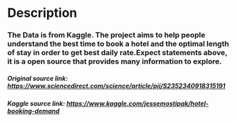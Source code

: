 # Description
### The Data is from Kaggle. The project aims to help people understand the best time to book a hotel and the optimal length of stay in order to get best daily rate.Expect statements above, it is a open source that provides many information to explore.
##### Original source link: https://www.sciencedirect.com/science/article/pii/S2352340918315191
##### Kaggle source link: https://www.kaggle.com/jessemostipak/hotel-booking-demand

